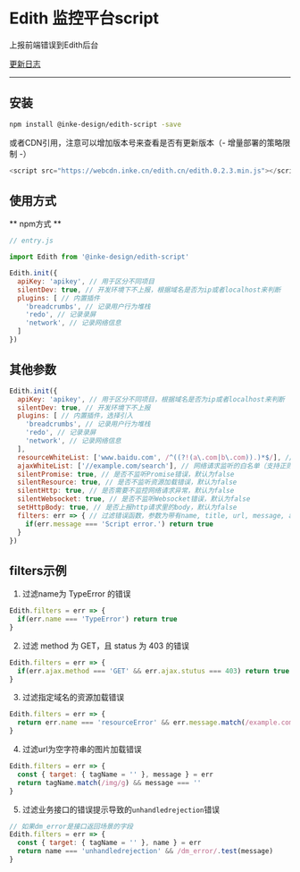 # Edith 监控平台script

上报前端错误到Edith后台

[更新日志](./CHANGELOG.md)

---

## 安装

```bash
npm install @inke-design/edith-script -save
```
或者CDN引用，注意可以增加版本号来查看是否有更新版本（- 增量部署的策略限制 -）

```javascript
<script src="https://webcdn.inke.cn/edith.cn/edith.0.2.3.min.js"></script>
```

## 使用方式


** npm方式 **
```javascript
// entry.js

import Edith from '@inke-design/edith-script'

Edith.init({
  apiKey: 'apikey', // 用于区分不同项目
  silentDev: true, // 开发环境下不上报，根据域名是否为ip或者localhost来判断
  plugins: [ // 内置插件
    'breadcrumbs', // 记录用户行为堆栈
    'redo', // 记录录屏
    'network', // 记录网络信息
  ]
})
```

## 其他参数

```javascript
Edith.init({
  apiKey: 'apikey', // 用于区分不同项目，根据域名是否为ip或者localhost来判断
  silentDev: true, // 开发环境下不上报
  plugins: [ // 内置插件，选择引入
    'breadcrumbs', // 记录用户行为堆栈
    'redo', // 记录录屏
    'network', // 记录网络信息
  ],
  resourceWhiteList: ['www.baidu.com', /^((?!(a\.com|b\.com)).)*$/], // 资源加载监听的白名单（支持正则，字符串会忽略判断协议和query参数）
  ajaxWhiteList: ['//example.com/search'], // 网络请求监听的白名单（支持正则，字符串会忽略判断协议和query参数）
  silentPromise: true, // 是否不监听Promise错误，默认为false
  silentResource: true, // 是否不监听资源加载错误，默认为false
  silentHttp: true, // 是否需要不监控网络请求异常，默认为false
  silentWebsocket: true, // 是否不监听Websocket错误，默认为false
  setHttpBody: true, // 是否上报http请求里的body，默认为false
  filters: err => { // 过滤错误函数，参数为带有name, title, url, message, ajax, target的错误信息字段, 返回值为真值，则不上报错误（自定义上报不拦截）
    if(err.message === 'Script error.') return true
  }
})
```

## filters示例
1. 过滤name为 TypeError 的错误

  ```javascript
  Edith.filters = err => {
    if(err.name === 'TypeError') return true
  }

  ```

2. 过滤 method 为 GET，且 status 为 403 的错误

  ```javascript
  Edith.filters = err => {
    if(err.ajax.method === 'GET' && err.ajax.stutus === 403) return true
  }
  ```

3. 过滤指定域名的资源加载错误

  ```javascript
  Edith.filters = err => {
    return err.name === 'resourceError' && err.message.match(/example.com/)
  }
  ```

4. 过滤url为空字符串的图片加载错误

  ```javascript
  Edith.filters = err => {
    const { target: { tagName = '' }, message } = err
    return tagName.match(/img/g) && message === ''
  }
  ```

5. 过滤业务接口的错误提示导致的`unhandledrejection`错误

  ```javascript
  // 如果dm_error是接口返回场景的字段
  Edith.filters = err => {
    const { target: { tagName = '' }, name } = err
    return name === 'unhandledrejection' && /dm_error/.test(message)
  }
  ```
